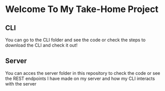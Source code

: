 # Welcome To My Take-Home Project

## CLI
You can go to the CLI folder and see the code or check the steps to download the CLI and check it out!

## Server
You can acces the server folder in this repository to check the code or see the REST endpoints I have made on my server and how my CLI interacts with the server
